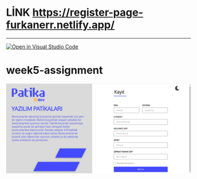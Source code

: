 # LİNK https://register-page-furkanerr.netlify.app/

-----
[![Open in Visual Studio Code](https://classroom.github.com/assets/open-in-vscode-c66648af7eb3fe8bc4f294546bfd86ef473780cde1dea487d3c4ff354943c9ae.svg)](https://classroom.github.com/online_ide?assignment_repo_id=7606239&assignment_repo_type=AssignmentRepo)
# week5-assignment

![alt text](https://github.com/patika-175-protein-react-bootcamp/week5-assignment-furkanerr/blob/main/register.jpg)

